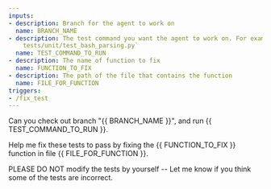 ```yaml
---
inputs:
- description: Branch for the agent to work on
  name: BRANCH_NAME
- description: The test command you want the agent to work on. For example, `pytest
    tests/unit/test_bash_parsing.py`
  name: TEST_COMMAND_TO_RUN
- description: The name of function to fix
  name: FUNCTION_TO_FIX
- description: The path of the file that contains the function
  name: FILE_FOR_FUNCTION
triggers:
- /fix_test
---
```


Can you check out branch "{{ BRANCH_NAME }}", and run {{ TEST_COMMAND_TO_RUN }}.

Help me fix these tests to pass by fixing the {{ FUNCTION_TO_FIX }} function in file {{ FILE_FOR_FUNCTION }}.

PLEASE DO NOT modify the tests by yourself -- Let me know if you think some of the tests are incorrect.
